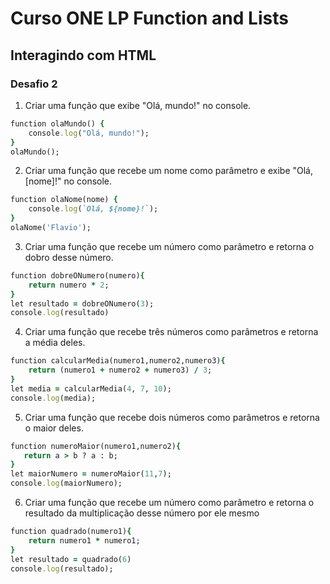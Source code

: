 # Curso ONE LP Function and Lists
## Interagindo com HTML
### Desafio 2

1. Criar uma função que exibe "Olá, mundo!" no console.
```ruby
function olaMundo() {
    console.log("Olá, mundo!");
}
olaMundo();
```
2. Criar uma função que recebe um nome como parâmetro e exibe "Olá, [nome]!" no console.
```ruby
function olaNome(nome) {
    console.log(`Olá, ${nome}!`);
}
olaNome('Flavio');
```
3. Criar uma função que recebe um número como parâmetro e retorna o dobro desse número.
```ruby
function dobreONumero(numero){
    return numero * 2;
}
let resultado = dobreONumero(3);
console.log(resultado)
```
4. Criar uma função que recebe três números como parâmetros e retorna a média deles.
```ruby
function calcularMedia(numero1,numero2,numero3){
    return (numero1 + numero2 + numero3) / 3;
}
let media = calcularMedia(4, 7, 10);
console.log(media);
```
5. Criar uma função que recebe dois números como parâmetros e retorna o maior deles.
```ruby
function numeroMaior(numero1,numero2){
   return a > b ? a : b;
}
let maiorNumero = numeroMaior(11,7);
console.log(maiorNumero);
```
6. Criar uma função que recebe um número como parâmetro e retorna o resultado da multiplicação desse número por ele mesmo
```ruby
function quadrado(numero1){
    return numero1 * numero1;
}
let resultado = quadrado(6)
console.log(resultado);
```

